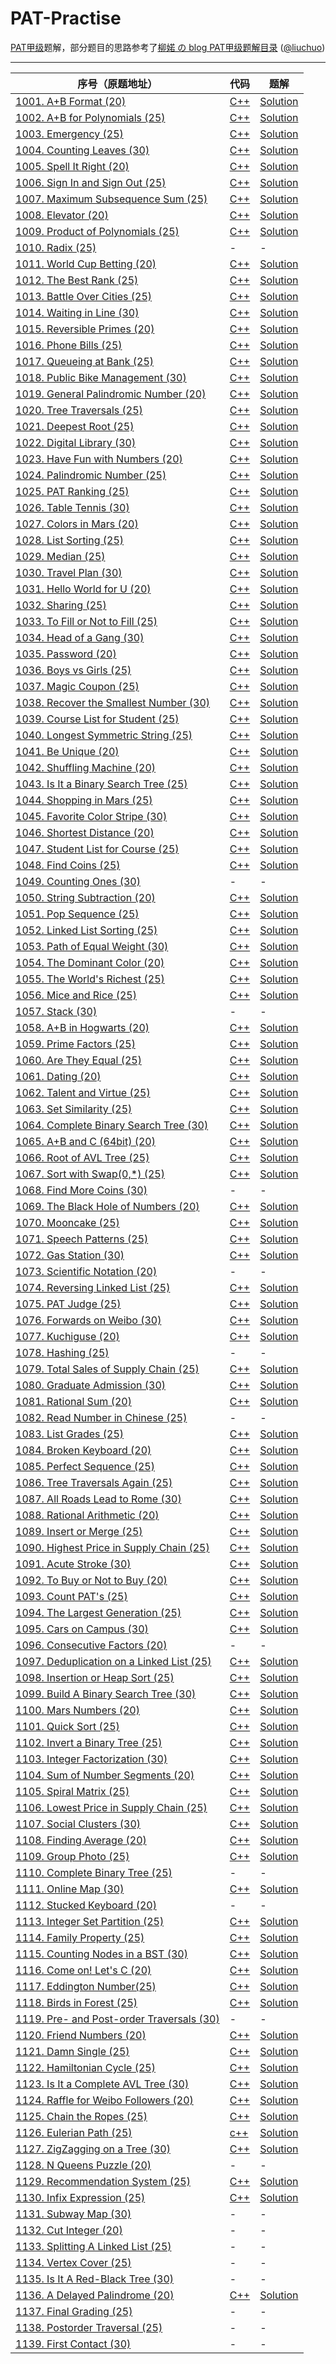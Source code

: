 ﻿# PAT-Practise 



[PAT甲级](https://www.patest.cn/contests/pat-a-practise)题解，部分题目的思路参考了[柳婼 の blog PAT甲级题解目录](https://www.liuchuo.net/pat%e7%94%b2%e7%ba%a7%e9%a2%98%e8%a7%a3%e7%9b%ae%e5%bd%95) ([@liuchuo](https://github.com/liuchuo))

---

| 序号（原题地址）  | 代码  |题解   |
|---|---|---|
|[1001. A+B Format (20)](https://www.patest.cn/contests/pat-a-practise/1001)|[C++](https://github.com/jerrykcode/PAT-Practise/blob/master/PAT%20Advanced%20Level%20Practise/1001.%20A+B%20Format%20(20)/1001.%20A+B%20Format%20(20).cpp)|[Solution](https://github.com/jerrykcode/PAT-Practise/blob/master/PAT%20Advanced%20Level%20Practise/1001.%20A+B%20Format%20(20)/Solution.md)|
|[1002. A+B for Polynomials (25)](https://www.patest.cn/contests/pat-a-practise/1002)|[C++](https://github.com/jerrykcode/PAT-Practise/blob/master/PAT%20Advanced%20Level%20Practise/1002.%20A+B%20for%20Polynomials%20(25)/1002.%20A+B%20for%20Polynomials%20(25).cpp)|[Solution](https://github.com/jerrykcode/PAT-Practise/blob/master/PAT%20Advanced%20Level%20Practise/1002.%20A+B%20for%20Polynomials%20(25)/Solution.md)|
|[1003. Emergency (25)](https://www.patest.cn/contests/pat-a-practise/1003)|[C++](https://github.com/jerrykcode/PAT-Practise/blob/master/PAT%20Advanced%20Level%20Practise/1003.%20Emergency%20(25)/1003.%20Emergency%20(25).cpp)|[Solution](https://github.com/jerrykcode/PAT-Practise/blob/master/PAT%20Advanced%20Level%20Practise/1003.%20Emergency%20(25)/Solution.md)|
|[1004. Counting Leaves (30)](https://www.patest.cn/contests/pat-a-practise/1004)|[C++](https://github.com/jerrykcode/PAT-Practise/blob/master/PAT%20Advanced%20Level%20Practise/1004.%20Counting%20Leaves%20(30)/1004.%20Counting%20Leaves%20(30).cpp)|[Solution](https://github.com/jerrykcode/PAT-Practise/blob/master/PAT%20Advanced%20Level%20Practise/1004.%20Counting%20Leaves%20(30)/Solution.md)|
|[1005. Spell It Right (20)](https://www.patest.cn/contests/pat-a-practise/1005)|[C++](https://github.com/jerrykcode/PAT-Practise/blob/master/PAT%20Advanced%20Level%20Practise/1005.%20Spell%20It%20Right%20(20)/1005.%20Spell%20It%20Right%20(20).cpp)|[Solution](https://github.com/jerrykcode/PAT-Practise/blob/master/PAT%20Advanced%20Level%20Practise/1005.%20Spell%20It%20Right%20(20)/Solution.md)|
|[1006. Sign In and Sign Out (25)](https://www.patest.cn/contests/pat-a-practise/1006)|[C++](https://github.com/jerrykcode/PAT-Practise/blob/master/PAT%20Advanced%20Level%20Practise/1006.%20Sign%20In%20and%20Sign%20Out%20(25)/1006.%20Sign%20In%20and%20Sign%20Out%20(25).cpp)|[Solution](https://github.com/jerrykcode/PAT-Practise/blob/master/PAT%20Advanced%20Level%20Practise/1006.%20Sign%20In%20and%20Sign%20Out%20(25)/Solution.md)|
|[1007. Maximum Subsequence Sum (25)](https://www.patest.cn/contests/pat-a-practise/1007)|[C++](https://github.com/jerrykcode/PAT-Practise/blob/master/PAT%20Advanced%20Level%20Practise/1007.%20Maximum%20Subsequence%20Sum%20(25)/1007.%20Maximum%20Subsequence%20Sum%20(25).cpp)|[Solution](https://github.com/jerrykcode/PAT-Practise/blob/master/PAT%20Advanced%20Level%20Practise/1007.%20Maximum%20Subsequence%20Sum%20(25)/Solution.md)|
|[1008. Elevator (20)](https://www.patest.cn/contests/pat-a-practise/1008)|[C++](https://github.com/jerrykcode/PAT-Practise/blob/master/PAT%20Advanced%20Level%20Practise/1008.%20Elevator%20(20)/1008.%20Elevator%20(20).cpp)|[Solution](https://github.com/jerrykcode/PAT-Practise/blob/master/PAT%20Advanced%20Level%20Practise/1008.%20Elevator%20(20)/Solution.md)|
|[1009. Product of Polynomials (25)](https://www.patest.cn/contests/pat-a-practise/1009)|[C++](https://github.com/jerrykcode/PAT-Practise/blob/master/PAT%20Advanced%20Level%20Practise/1009.%20Product%20of%20Polynomials%20(25)/1009.%20Product%20of%20Polynomials%20(25).cpp)|[Solution](https://github.com/jerrykcode/PAT-Practise/blob/master/PAT%20Advanced%20Level%20Practise/1009.%20Product%20of%20Polynomials%20(25)/Solution.md)|
|[1010. Radix (25)](https://www.patest.cn/contests/pat-a-practise/1010)|-|-|
|[1011. World Cup Betting (20)](https://www.patest.cn/contests/pat-a-practise/1011)|[C++](https://github.com/jerrykcode/PAT-Practise/blob/master/PAT%20Advanced%20Level%20Practise/1011.%20World%20Cup%20Betting%20(20)/1011.%20World%20Cup%20Betting%20(20).cpp)|[Solution](https://github.com/jerrykcode/PAT-Practise/blob/master/PAT%20Advanced%20Level%20Practise/1011.%20World%20Cup%20Betting%20(20)/Solution.md)|
|[1012. The Best Rank (25)](https://www.patest.cn/contests/pat-a-practise/1012)|[C++](https://github.com/jerrykcode/PAT-Practise/blob/master/PAT%20Advanced%20Level%20Practise/1012.%20The%20Best%20Rank%20(25)/1012.%20The%20Best%20Rank%20(25).cpp)|[Solution](https://github.com/jerrykcode/PAT-Practise/blob/master/PAT%20Advanced%20Level%20Practise/1012.%20The%20Best%20Rank%20(25)/Solution.md)|
|[1013. Battle Over Cities (25)](https://www.patest.cn/contests/pat-a-practise/1013)|[C++](https://github.com/jerrykcode/PAT-Practise/blob/master/PAT%20Advanced%20Level%20Practise/1013.%20Battle%20Over%20Cities%20(25)/1013.%20Battle%20Over%20Cities%20(25).cpp)|[Solution](https://github.com/jerrykcode/PAT-Practise/blob/master/PAT%20Advanced%20Level%20Practise/1013.%20Battle%20Over%20Cities%20(25)/Solution.md)|
|[1014. Waiting in Line (30)](https://www.patest.cn/contests/pat-a-practise/1014)|[C++](https://github.com/jerrykcode/PAT-Practise/blob/master/PAT%20Advanced%20Level%20Practise/1014.%20Waiting%20in%20Line%20(30)/1014.%20Waiting%20in%20Line%20(30).cpp)|[Solution](https://github.com/jerrykcode/PAT-Practise/blob/master/PAT%20Advanced%20Level%20Practise/1014.%20Waiting%20in%20Line%20(30)/Solution.md)|
|[1015. Reversible Primes (20)](https://www.patest.cn/contests/pat-a-practise/1015)|[C++](https://github.com/jerrykcode/PAT-Practise/blob/master/PAT%20Advanced%20Level%20Practise/1015.%20Reversible%20Primes%20(20)/1015.%20Reversible%20Primes%20(20).cpp)|[Solution](https://github.com/jerrykcode/PAT-Practise/blob/master/PAT%20Advanced%20Level%20Practise/1015.%20Reversible%20Primes%20(20)/Solution.md)|
|[1016. Phone Bills (25)](https://www.patest.cn/contests/pat-a-practise/1016)|[C++](https://github.com/jerrykcode/PAT-Practise/blob/master/PAT%20Advanced%20Level%20Practise/1016.%20Phone%20Bills%20(25)/1016.%20Phone%20Bills%20(25).cpp)|[Solution](https://github.com/jerrykcode/PAT-Practise/blob/master/PAT%20Advanced%20Level%20Practise/1016.%20Phone%20Bills%20(25)/Solution.md)|
|[1017. Queueing at Bank (25)](https://www.patest.cn/contests/pat-a-practise/1017)|[C++](https://github.com/jerrykcode/PAT-Practise/blob/master/PAT%20Advanced%20Level%20Practise/1017.%20Queueing%20at%20Bank%20(25)/1017.%20Queueing%20at%20Bank%20(25).cpp)|[Solution](https://github.com/jerrykcode/PAT-Practise/blob/master/PAT%20Advanced%20Level%20Practise/1017.%20Queueing%20at%20Bank%20(25)/Solution.md)|
|[1018. Public Bike Management (30)](https://www.patest.cn/contests/pat-a-practise/1018)|[C++](https://github.com/jerrykcode/PAT-Practise/blob/master/PAT%20Advanced%20Level%20Practise/1018.%20Public%20Bike%20Management%20(30)/1018.%20Public%20Bike%20Management%20(30).cpp)|[Solution](https://github.com/jerrykcode/PAT-Practise/blob/master/PAT%20Advanced%20Level%20Practise/1018.%20Public%20Bike%20Management%20(30)/Solution.md)|
|[1019. General Palindromic Number (20)](https://www.patest.cn/contests/pat-a-practise/1019)|[C++](https://github.com/jerrykcode/PAT-Practise/blob/master/PAT%20Advanced%20Level%20Practise/1019.%20General%20Palindromic%20Number%20(20)/1019.%20General%20Palindromic%20Number%20(20).cpp)|[Solution](https://github.com/jerrykcode/PAT-Practise/blob/master/PAT%20Advanced%20Level%20Practise/1019.%20General%20Palindromic%20Number%20(20)/Solution.md)|
|[1020. Tree Traversals (25)](https://www.patest.cn/contests/pat-a-practise/1020)|[C++](https://github.com/jerrykcode/PAT-Practise/blob/master/PAT%20Advanced%20Level%20Practise/1020.%20Tree%20Traversals%20(25)/1020.%20Tree%20Traversals%20(25).cpp)|[Solution](https://github.com/jerrykcode/PAT-Practise/blob/master/PAT%20Advanced%20Level%20Practise/1020.%20Tree%20Traversals%20(25)/Solution.md)|
|[1021. Deepest Root (25)](https://www.patest.cn/contests/pat-a-practise/1021)|[C++](https://github.com/jerrykcode/PAT-Practise/blob/master/PAT%20Advanced%20Level%20Practise/1021.%20Deepest%20Root%20(25)/1021.%20Deepest%20Root%20(25).cpp)|[Solution](https://github.com/jerrykcode/PAT-Practise/blob/master/PAT%20Advanced%20Level%20Practise/1021.%20Deepest%20Root%20(25)/Solution.md)|
|[1022. Digital Library (30)](https://www.patest.cn/contests/pat-a-practise/1022)|[C++](https://github.com/jerrykcode/PAT-Practise/blob/master/PAT%20Advanced%20Level%20Practise/1022.%20Digital%20Library%20(30)/1022.%20Digital%20Library%20(30).cpp)|[Solution](https://github.com/jerrykcode/PAT-Practise/blob/master/PAT%20Advanced%20Level%20Practise/1022.%20Digital%20Library%20(30)/Solution.md)|
|[1023. Have Fun with Numbers (20)](https://www.patest.cn/contests/pat-a-practise/1023)|[C++](https://github.com/jerrykcode/PAT-Practise/blob/master/PAT%20Advanced%20Level%20Practise/1023.%20Have%20Fun%20with%20Numbers%20(20)/1023.%20Have%20Fun%20with%20Numbers%20(20).cpp)|[Solution](https://github.com/jerrykcode/PAT-Practise/blob/master/PAT%20Advanced%20Level%20Practise/1023.%20Have%20Fun%20with%20Numbers%20(20)/Solution.md)|
|[1024. Palindromic Number (25)](https://www.patest.cn/contests/pat-a-practise/1024)|[C++](https://github.com/jerrykcode/PAT-Practise/blob/master/PAT%20Advanced%20Level%20Practise/1024.%20Palindromic%20Number%20(25)/1024.%20Palindromic%20Number%20(25).cpp)|[Solution](https://github.com/jerrykcode/PAT-Practise/blob/master/PAT%20Advanced%20Level%20Practise/1024.%20Palindromic%20Number%20(25)/Solution.md)|
|[1025. PAT Ranking (25)](https://www.patest.cn/contests/pat-a-practise/1025)|[C++](https://github.com/jerrykcode/PAT-Practise/blob/master/PAT%20Advanced%20Level%20Practise/1025.%20PAT%20Ranking%20(25)/1025.%20PAT%20Ranking%20(25).cpp)|[Solution](https://github.com/jerrykcode/PAT-Practise/blob/master/PAT%20Advanced%20Level%20Practise/1025.%20PAT%20Ranking%20(25)/Solution.md)|
|[1026. Table Tennis (30)](https://www.patest.cn/contests/pat-a-practise/1026)|[C++](https://github.com/jerrykcode/PAT-Practise/blob/master/PAT%20Advanced%20Level%20Practise/1026.%20Table%20Tennis%20(30)/1026.%20Table%20Tennis%20(30).cpp)|[Solution](https://github.com/jerrykcode/PAT-Practise/blob/master/PAT%20Advanced%20Level%20Practise/1026.%20Table%20Tennis%20(30)/Solution.md)|
|[1027. Colors in Mars (20)](https://www.patest.cn/contests/pat-a-practise/1027)|[C++](https://github.com/jerrykcode/PAT-Practise/blob/master/PAT%20Advanced%20Level%20Practise/1027.%20Colors%20in%20Mars%20(20)/1027.%20Colors%20in%20Mars%20(20).cpp)|[Solution](https://github.com/jerrykcode/PAT-Practise/blob/master/PAT%20Advanced%20Level%20Practise/1027.%20Colors%20in%20Mars%20(20)/Solution.md)|
|[1028. List Sorting (25)](https://www.patest.cn/contests/pat-a-practise/1028)|[C++](https://github.com/jerrykcode/PAT-Practise/blob/master/PAT%20Advanced%20Level%20Practise/1028.%20List%20Sorting%20(25)/1028.%20List%20Sorting%20(25).cpp)|[Solution](https://github.com/jerrykcode/PAT-Practise/blob/master/PAT%20Advanced%20Level%20Practise/1028.%20List%20Sorting%20(25)/Solution.md)|
|[1029. Median (25)](https://www.patest.cn/contests/pat-a-practise/1029)|[C++](https://github.com/jerrykcode/PAT-Practise/blob/master/PAT%20Advanced%20Level%20Practise/1029.%20Median%20(25)/1029.%20Median%20(25).cpp)|[Solution](https://github.com/jerrykcode/PAT-Practise/blob/master/PAT%20Advanced%20Level%20Practise/1029.%20Median%20(25)/Solution.md)|
|[1030. Travel Plan (30)](https://www.patest.cn/contests/pat-a-practise/1030)|[C++](https://github.com/jerrykcode/PAT-Practise/blob/master/PAT%20Advanced%20Level%20Practise/1030.%20Travel%20Plan%20(30)/1030.%20Travel%20Plan%20(30).cpp)|[Solution](https://github.com/jerrykcode/PAT-Practise/blob/master/PAT%20Advanced%20Level%20Practise/1030.%20Travel%20Plan%20(30)/Solution.md)|
|[1031. Hello World for U (20)](https://www.patest.cn/contests/pat-a-practise/1031)|[C++](https://github.com/jerrykcode/PAT-Practise/blob/master/PAT%20Advanced%20Level%20Practise/1031.%20Hello%20World%20for%20U%20(20)/1031.%20Hello%20World%20for%20U%20(20).cpp)|[Solution](https://github.com/jerrykcode/PAT-Practise/blob/master/PAT%20Advanced%20Level%20Practise/1031.%20Hello%20World%20for%20U%20(20)/Solution.md)|
|[1032. Sharing (25)](https://www.patest.cn/contests/pat-a-practise/1032)|[C++](https://github.com/jerrykcode/PAT-Practise/blob/master/PAT%20Advanced%20Level%20Practise/1032.%20Sharing%20(25)/1032.%20Sharing%20(25).cpp)|[Solution](https://github.com/jerrykcode/PAT-Practise/blob/master/PAT%20Advanced%20Level%20Practise/1032.%20Sharing%20(25)/Solution.md)|
|[1033. To Fill or Not to Fill (25)](https://www.patest.cn/contests/pat-a-practise/1033)|[C++](https://github.com/jerrykcode/PAT-Practise/blob/master/PAT%20Advanced%20Level%20Practise/1033.%20To%20Fill%20or%20Not%20to%20Fill%20(25)/1033.%20To%20Fill%20or%20Not%20to%20Fill%20(25).cpp)|[Solution](https://github.com/jerrykcode/PAT-Practise/blob/master/PAT%20Advanced%20Level%20Practise/1033.%20To%20Fill%20or%20Not%20to%20Fill%20(25)/Solution.md)|
|[1034. Head of a Gang (30)](https://www.patest.cn/contests/pat-a-practise/1034)|[C++](https://github.com/jerrykcode/PAT-Practise/blob/master/PAT%20Advanced%20Level%20Practise/1034.%20Head%20of%20a%20Gang%20(30)/1034.%20Head%20of%20a%20Gang%20(30).cpp)|[Solution](https://github.com/jerrykcode/PAT-Practise/blob/master/PAT%20Advanced%20Level%20Practise/1034.%20Head%20of%20a%20Gang%20(30)/Solution.md)|
|[1035. Password (20)](https://www.patest.cn/contests/pat-a-practise/1035)|[C++](https://github.com/jerrykcode/PAT-Practise/blob/master/PAT%20Advanced%20Level%20Practise/1035.%20Password%20(20)/1035.%20Password%20(20).cpp)|[Solution](https://github.com/jerrykcode/PAT-Practise/blob/master/PAT%20Advanced%20Level%20Practise/1035.%20Password%20(20)/Solution.md)|
|[1036. Boys vs Girls (25)](https://www.patest.cn/contests/pat-a-practise/1036)|[C++](https://github.com/jerrykcode/PAT-Practise/blob/master/PAT%20Advanced%20Level%20Practise/1036.%20Boys%20vs%20Girls%20(25)/1036.%20Boys%20vs%20Girls%20(25).cpp)|[Solution](https://github.com/jerrykcode/PAT-Practise/blob/master/PAT%20Advanced%20Level%20Practise/1036.%20Boys%20vs%20Girls%20(25)/Solution.md)|
|[1037. Magic Coupon (25)](https://www.patest.cn/contests/pat-a-practise/1037)|[C++](https://github.com/jerrykcode/PAT-Practise/blob/master/PAT%20Advanced%20Level%20Practise/1037.%20Magic%20Coupon%20(25)/1037.%20Magic%20Coupon%20(25).cpp)|[Solution](https://github.com/jerrykcode/PAT-Practise/blob/master/PAT%20Advanced%20Level%20Practise/1037.%20Magic%20Coupon%20(25)/Solution.md)|
|[1038. Recover the Smallest Number (30)](https://www.patest.cn/contests/pat-a-practise/1038)|[C++](https://github.com/jerrykcode/PAT-Practise/blob/master/PAT%20Advanced%20Level%20Practise/1038.%20Recover%20the%20Smallest%20Number%20(30)/1038.%20Recover%20the%20Smallest%20Number%20(30).cpp)|[Solution](https://github.com/jerrykcode/PAT-Practise/blob/master/PAT%20Advanced%20Level%20Practise/1038.%20Recover%20the%20Smallest%20Number%20(30)/Solution.md)|
|[1039. Course List for Student (25)](https://www.patest.cn/contests/pat-a-practise/1039)|[C++](https://github.com/jerrykcode/PAT-Practise/blob/master/PAT%20Advanced%20Level%20Practise/1039.%20Course%20List%20for%20Student%20(25)/1039.%20Course%20List%20for%20Student%20(25).cpp)|[Solution](https://github.com/jerrykcode/PAT-Practise/blob/master/PAT%20Advanced%20Level%20Practise/1039.%20Course%20List%20for%20Student%20(25)/Solution.md)|
|[1040. Longest Symmetric String (25)](https://www.patest.cn/contests/pat-a-practise/1040)|[C++](https://github.com/jerrykcode/PAT-Practise/blob/master/PAT%20Advanced%20Level%20Practise/1040.%20Longest%20Symmetric%20String%20(25)/1040.%20Longest%20Symmetric%20String%20(25).cpp)|[Solution](https://github.com/jerrykcode/PAT-Practise/blob/master/PAT%20Advanced%20Level%20Practise/1040.%20Longest%20Symmetric%20String%20(25)/Solution.md)|
|[1041. Be Unique (20)](https://www.patest.cn/contests/pat-a-practise/1041)|[C++](https://github.com/jerrykcode/PAT-Practise/blob/master/PAT%20Advanced%20Level%20Practise/1041.%20Be%20Unique%20(20)/1041.%20Be%20Unique%20(20).cpp)|[Solution](https://github.com/jerrykcode/PAT-Practise/blob/master/PAT%20Advanced%20Level%20Practise/1041.%20Be%20Unique%20(20)/Solution.md)|
|[1042. Shuffling Machine (20)](https://www.patest.cn/contests/pat-a-practise/1042)|[C++](https://github.com/jerrykcode/PAT-Practise/blob/master/PAT%20Advanced%20Level%20Practise/1042.%20Shuffling%20Machine%20(20)/1042.%20Shuffling%20Machine%20(20).cpp)|[Solution](https://github.com/jerrykcode/PAT-Practise/blob/master/PAT%20Advanced%20Level%20Practise/1042.%20Shuffling%20Machine%20(20)/Solution.md)|
|[1043. Is It a Binary Search Tree (25)](https://www.patest.cn/contests/pat-a-practise/1043)|[C++](https://github.com/jerrykcode/PAT-Practise/blob/master/PAT%20Advanced%20Level%20Practise/1043.%20Is%20It%20a%20Binary%20Search%20Tree%20(25)/1043.%20Is%20It%20a%20Binary%20Search%20Tree%20(25).cpp)|[Solution](https://github.com/jerrykcode/PAT-Practise/blob/master/PAT%20Advanced%20Level%20Practise/1043.%20Is%20It%20a%20Binary%20Search%20Tree%20(25)/Solution.md)|
|[1044. Shopping in Mars (25)](https://www.patest.cn/contests/pat-a-practise/1044)|[C++](https://github.com/jerrykcode/PAT-Practise/blob/master/PAT%20Advanced%20Level%20Practise/1044.%20Shopping%20in%20Mars%20(25)/1044.%20Shopping%20in%20Mars%20(25).cpp)|[Solution](https://github.com/jerrykcode/PAT-Practise/blob/master/PAT%20Advanced%20Level%20Practise/1044.%20Shopping%20in%20Mars%20(25)/Solution.md)|
|[1045. Favorite Color Stripe (30)](https://www.patest.cn/contests/pat-a-practise/1045)|[C++](https://github.com/jerrykcode/PAT-Practise/blob/master/PAT%20Advanced%20Level%20Practise/1045.%20Favorite%20Color%20Stripe%20(30)/1045.%20Favorite%20Color%20Stripe%20(30).cpp)|[Solution](https://github.com/jerrykcode/PAT-Practise/blob/master/PAT%20Advanced%20Level%20Practise/1045.%20Favorite%20Color%20Stripe%20(30)/Solution.md)|
|[1046. Shortest Distance (20)](https://www.patest.cn/contests/pat-a-practise/1046)|[C++](https://github.com/jerrykcode/PAT-Practise/blob/master/PAT%20Advanced%20Level%20Practise/1046.%20Shortest%20Distance%20(20)/1046.%20Shortest%20Distance%20(20).cpp)|[Solution](https://github.com/jerrykcode/PAT-Practise/blob/master/PAT%20Advanced%20Level%20Practise/1046.%20Shortest%20Distance%20(20)/Solution.md)|
|[1047. Student List for Course (25)](https://www.patest.cn/contests/pat-a-practise/1047)|[C++](https://github.com/jerrykcode/PAT-Practise/blob/master/PAT%20Advanced%20Level%20Practise/1047.%20Student%20List%20for%20Course%20(25)/1047.%20Student%20List%20for%20Course%20(25).cpp)|[Solution](https://github.com/jerrykcode/PAT-Practise/blob/master/PAT%20Advanced%20Level%20Practise/1047.%20Student%20List%20for%20Course%20(25)/Solution.md)|
|[1048. Find Coins (25)](https://www.patest.cn/contests/pat-a-practise/1048)|[C++](https://github.com/jerrykcode/PAT-Practise/blob/master/PAT%20Advanced%20Level%20Practise/1048.%20Find%20Coins%20(25)/1048.%20Find%20Coins%20(25).cpp)|[Solution](https://github.com/jerrykcode/PAT-Practise/blob/master/PAT%20Advanced%20Level%20Practise/1048.%20Find%20Coins%20(25)/Solution.md)|
|[1049. Counting Ones (30)](https://www.patest.cn/contests/pat-a-practise/1049)|-|-|
|[1050. String Subtraction (20)](https://www.patest.cn/contests/pat-a-practise/1050)|[C++](https://github.com/jerrykcode/PAT-Practise/blob/master/PAT%20Advanced%20Level%20Practise/1050.%20String%20Subtraction%20(20)/1050.%20String%20Subtraction%20(20).cpp)|[Solution](https://github.com/jerrykcode/PAT-Practise/blob/master/PAT%20Advanced%20Level%20Practise/1050.%20String%20Subtraction%20(20)/Solution.md)|
|[1051. Pop Sequence (25)](https://www.patest.cn/contests/pat-a-practise/1051)|[C++](https://github.com/jerrykcode/PAT-Practise/blob/master/PAT%20Advanced%20Level%20Practise/1051.%20Pop%20Sequence%20(25)/1051.%20Pop%20Sequence%20(25).cpp)|[Solution](https://github.com/jerrykcode/PAT-Practise/blob/master/PAT%20Advanced%20Level%20Practise/1051.%20Pop%20Sequence%20(25)/Solution.md)|
|[1052. Linked List Sorting (25)](https://www.patest.cn/contests/pat-a-practise/1052)|[C++](https://github.com/jerrykcode/PAT-Practise/blob/master/PAT%20Advanced%20Level%20Practise/1052.%20Linked%20List%20Sorting%20(25)/1052.%20Linked%20List%20Sorting%20(25).cpp)|[Solution](https://github.com/jerrykcode/PAT-Practise/blob/master/PAT%20Advanced%20Level%20Practise/1052.%20Linked%20List%20Sorting%20(25)/Solution.md)|
|[1053. Path of Equal Weight (30)](https://www.patest.cn/contests/pat-a-practise/1053)|[C++](https://github.com/jerrykcode/PAT-Practise/blob/master/PAT%20Advanced%20Level%20Practise/1053.%20Path%20of%20Equal%20Weight%20(30)/1053.%20Path%20of%20Equal%20Weight%20(30).cpp)|[Solution](https://github.com/jerrykcode/PAT-Practise/blob/master/PAT%20Advanced%20Level%20Practise/1053.%20Path%20of%20Equal%20Weight%20(30)/Solution.md)|
|[1054. The Dominant Color (20)](https://www.patest.cn/contests/pat-a-practise/1054)|[C++](https://github.com/jerrykcode/PAT-Practise/blob/master/PAT%20Advanced%20Level%20Practise/1054.%20The%20Dominant%20Color%20(20)/1054.%20The%20Dominant%20Color%20(20).cpp)|[Solution](https://github.com/jerrykcode/PAT-Practise/blob/master/PAT%20Advanced%20Level%20Practise/1054.%20The%20Dominant%20Color%20(20)/Solution.md)|
|[1055. The World's Richest (25)](https://www.patest.cn/contests/pat-a-practise/1055)|[C++](https://github.com/jerrykcode/PAT-Practise/blob/master/PAT%20Advanced%20Level%20Practise/1055.%20The%20World's%20Richest%20(25)/1055.%20The%20World's%20Richest%20(25).cpp)|[Solution](https://github.com/jerrykcode/PAT-Practise/blob/master/PAT%20Advanced%20Level%20Practise/1055.%20The%20World's%20Richest%20(25)/Solution.md)|
|[1056. Mice and Rice (25)](https://www.patest.cn/contests/pat-a-practise/1056)|[C++](https://github.com/jerrykcode/PAT-Practise/blob/master/PAT%20Advanced%20Level%20Practise/1056.%20Mice%20and%20Rice%20(25)/1056.%20Mice%20and%20Rice%20(25).cpp)|[Solution](https://github.com/jerrykcode/PAT-Practise/blob/master/PAT%20Advanced%20Level%20Practise/1056.%20Mice%20and%20Rice%20(25)/Solution.md)|
|[1057. Stack (30)](https://www.patest.cn/contests/pat-a-practise/1057)|-|-|
|[1058. A+B in Hogwarts (20)](https://www.patest.cn/contests/pat-a-practise/1058)|[C++](https://github.com/jerrykcode/PAT-Practise/blob/master/PAT%20Advanced%20Level%20Practise/1058.%20A+B%20in%20Hogwarts%20(20)/1058.%20A+B%20in%20Hogwarts%20(20).cpp)|[Solution](https://github.com/jerrykcode/PAT-Practise/blob/master/PAT%20Advanced%20Level%20Practise/1058.%20A+B%20in%20Hogwarts%20(20)/Solution.md)|
|[1059. Prime Factors (25)](https://www.patest.cn/contests/pat-a-practise/1059)|[C++](https://github.com/jerrykcode/PAT-Practise/blob/master/PAT%20Advanced%20Level%20Practise/1059.%20Prime%20Factors%20(25)/1059.%20Prime%20Factors%20(25).cpp)|[Solution](https://github.com/jerrykcode/PAT-Practise/blob/master/PAT%20Advanced%20Level%20Practise/1059.%20Prime%20Factors%20(25)/Solution.md)|
|[1060. Are They Equal (25)](https://www.patest.cn/contests/pat-a-practise/1060)|[C++](https://github.com/jerrykcode/PAT-Practise/blob/master/PAT%20Advanced%20Level%20Practise/1060.%20Are%20They%20Equal%20(25)/1060.%20Are%20They%20Equal%20(25).cpp)|[Solution](https://github.com/jerrykcode/PAT-Practise/blob/master/PAT%20Advanced%20Level%20Practise/1060.%20Are%20They%20Equal%20(25)/Solution.md)|
|[1061. Dating (20)](https://www.patest.cn/contests/pat-a-practise/1061)|[C++](https://github.com/jerrykcode/PAT-Practise/blob/master/PAT%20Advanced%20Level%20Practise/1061.%20Dating%20(20)/1061.%20Dating%20(20).cpp)|[Solution](https://github.com/jerrykcode/PAT-Practise/blob/master/PAT%20Advanced%20Level%20Practise/1061.%20Dating%20(20)/Solution.md)|
|[1062. Talent and Virtue (25)](https://www.patest.cn/contests/pat-a-practise/1062)|[C++](https://github.com/jerrykcode/PAT-Practise/blob/master/PAT%20Advanced%20Level%20Practise/1062.%20Talent%20and%20Virtue%20(25)/1062.%20Talent%20and%20Virtue%20(25).cpp)|[Solution](https://github.com/jerrykcode/PAT-Practise/blob/master/PAT%20Advanced%20Level%20Practise/1062.%20Talent%20and%20Virtue%20(25)/Solution.md)|
|[1063. Set Similarity (25)](https://www.patest.cn/contests/pat-a-practise/1063)|[C++](https://github.com/jerrykcode/PAT-Practise/blob/master/PAT%20Advanced%20Level%20Practise/1063.%20Set%20Similarity%20(25)/1063.%20Set%20Similarity%20(25).cpp)|[Solution](https://github.com/jerrykcode/PAT-Practise/blob/master/PAT%20Advanced%20Level%20Practise/1063.%20Set%20Similarity%20(25)/Solution.md)|
|[1064. Complete Binary Search Tree (30)](https://www.patest.cn/contests/pat-a-practise/1064)|[C++](https://github.com/jerrykcode/PAT-Practise/blob/master/PAT%20Advanced%20Level%20Practise/1064.%20Complete%20Binary%20Search%20Tree%20(30)/1064.%20Complete%20Binary%20Search%20Tree%20(30).cpp)|[Solution](https://github.com/jerrykcode/PAT-Practise/blob/master/PAT%20Advanced%20Level%20Practise/1064.%20Complete%20Binary%20Search%20Tree%20(30)/Solution.md)|
|[1065. A+B and C (64bit) (20)](https://www.patest.cn/contests/pat-a-practise/1065)|[C++](https://github.com/jerrykcode/PAT-Practise/blob/master/PAT%20Advanced%20Level%20Practise/1065.%20A+B%20and%20C%20(64bit)%20(20)/1065.%20A+B%20and%20C%20(64bit)%20(20).cpp)|[Solution](https://github.com/jerrykcode/PAT-Practise/blob/master/PAT%20Advanced%20Level%20Practise/1065.%20A+B%20and%20C%20(64bit)%20(20)/Solution.md)|
|[1066. Root of AVL Tree (25)](https://www.patest.cn/contests/pat-a-practise/1066)|[C++](https://github.com/jerrykcode/PAT-Practise/blob/master/PAT%20Advanced%20Level%20Practise/1066.%20Root%20of%20AVL%20Tree%20(25)/1066.%20Root%20of%20AVL%20Tree%20(25).cpp)|[Solution](https://github.com/jerrykcode/PAT-Practise/blob/master/PAT%20Advanced%20Level%20Practise/1066.%20Root%20of%20AVL%20Tree%20(25)/Solution.md)|
|[1067. Sort with Swap(0,*) (25)](https://www.patest.cn/contests/pat-a-practise/1067)|[C++](https://github.com/jerrykcode/PAT-Practise/blob/master/PAT%20Advanced%20Level%20Practise/1067.%20Sort%20with%20Swap(0,*)%20(25)/1067.%20Sort%20with%20Swap(0,*)%20(25).cpp)|[Solution](https://github.com/jerrykcode/PAT-Practise/blob/master/PAT%20Advanced%20Level%20Practise/1067.%20Sort%20with%20Swap(0,*)%20(25)/Solution.md)|
|[1068. Find More Coins (30)](https://www.patest.cn/contests/pat-a-practise/1068)|-|-|
|[1069. The Black Hole of Numbers (20)](https://www.patest.cn/contests/pat-a-practise/1069)|[C++](https://github.com/jerrykcode/PAT-Practise/blob/master/PAT%20Advanced%20Level%20Practise/1069.%20The%20Black%20Hole%20of%20Numbers%20(20)/1069.%20The%20Black%20Hole%20of%20Numbers%20(20).cpp)|[Solution](https://github.com/jerrykcode/PAT-Practise/blob/master/PAT%20Advanced%20Level%20Practise/1069.%20The%20Black%20Hole%20of%20Numbers%20(20)/Solution.md)|
|[1070. Mooncake (25)](https://www.patest.cn/contests/pat-a-practise/1070)|[C++](https://github.com/jerrykcode/PAT-Practise/blob/master/PAT%20Advanced%20Level%20Practise/1070.%20Mooncake%20(25)/1070.%20Mooncake%20(25).cpp)|[Solution](https://github.com/jerrykcode/PAT-Practise/blob/master/PAT%20Advanced%20Level%20Practise/1070.%20Mooncake%20(25)/Solution.md)|
|[1071. Speech Patterns (25)](https://www.patest.cn/contests/pat-a-practise/1071)|[C++](https://github.com/jerrykcode/PAT-Practise/blob/master/PAT%20Advanced%20Level%20Practise/1071.%20Speech%20Patterns%20(25)/1071.%20Speech%20Patterns%20(25).cpp)|[Solution](https://github.com/jerrykcode/PAT-Practise/blob/master/PAT%20Advanced%20Level%20Practise/1071.%20Speech%20Patterns%20(25)/Solution.md)|
|[1072. Gas Station (30)](https://www.patest.cn/contests/pat-a-practise/1072)|[C++](https://github.com/jerrykcode/PAT-Practise/blob/master/PAT%20Advanced%20Level%20Practise/1072.%20Gas%20Station%20(30)/1072.%20Gas%20Station%20(30).cpp)|[Solution](https://github.com/jerrykcode/PAT-Practise/blob/master/PAT%20Advanced%20Level%20Practise/1072.%20Gas%20Station%20(30)/Solution.md)|
|[1073. Scientific Notation (20)](https://www.patest.cn/contests/pat-a-practise/1073)|-|-|
|[1074. Reversing Linked List (25)](https://www.patest.cn/contests/pat-a-practise/1074)|[C++](https://github.com/jerrykcode/PAT-Practise/blob/master/PAT%20Advanced%20Level%20Practise/1074.%20Reversing%20Linked%20List%20(25)/1074.%20Reversing%20Linked%20List%20(25).cpp)|[Solution](https://github.com/jerrykcode/PAT-Practise/blob/master/PAT%20Advanced%20Level%20Practise/1074.%20Reversing%20Linked%20List%20(25)/Solution.md)|
|[1075. PAT Judge (25)](https://www.patest.cn/contests/pat-a-practise/1075)|[C++](https://github.com/jerrykcode/PAT-Practise/blob/master/PAT%20Advanced%20Level%20Practise/1075.%20PAT%20Judge%20(25)/1075.%20PAT%20Judge%20(25).cpp)|[Solution](https://github.com/jerrykcode/PAT-Practise/blob/master/PAT%20Advanced%20Level%20Practise/1075.%20PAT%20Judge%20(25)/Solution.md)|
|[1076. Forwards on Weibo (30)](https://www.patest.cn/contests/pat-a-practise/1076)|[C++](https://github.com/jerrykcode/PAT-Practise/blob/master/PAT%20Advanced%20Level%20Practise/1076.%20Forwards%20on%20Weibo%20(30)/1076.%20Forwards%20on%20Weibo%20(30).cpp)|[Solution](https://github.com/jerrykcode/PAT-Practise/blob/master/PAT%20Advanced%20Level%20Practise/1076.%20Forwards%20on%20Weibo%20(30)/Solution.md)|
|[1077. Kuchiguse (20)](https://www.patest.cn/contests/pat-a-practise/1077)|[C++](https://github.com/jerrykcode/PAT-Practise/blob/master/PAT%20Advanced%20Level%20Practise/1077.%20Kuchiguse%20(20)/1077.%20Kuchiguse%20(20).cpp)|[Solution](https://github.com/jerrykcode/PAT-Practise/blob/master/PAT%20Advanced%20Level%20Practise/1077.%20Kuchiguse%20(20)/Solution.md)|
|[1078. Hashing (25)](https://www.patest.cn/contests/pat-a-practise/1078)|-|-|
|[1079. Total Sales of Supply Chain (25)](https://www.patest.cn/contests/pat-a-practise/1079)|[C++](https://github.com/jerrykcode/PAT-Practise/blob/master/PAT%20Advanced%20Level%20Practise/1079.%20Total%20Sales%20of%20Supply%20Chain%20(25)/1079.%20Total%20Sales%20of%20Supply%20Chain%20(25).cpp)|[Solution](https://github.com/jerrykcode/PAT-Practise/blob/master/PAT%20Advanced%20Level%20Practise/1079.%20Total%20Sales%20of%20Supply%20Chain%20(25)/Solution.md)|
|[1080. Graduate Admission (30)](https://www.patest.cn/contests/pat-a-practise/1080)|[C++](https://github.com/jerrykcode/PAT-Practise/blob/master/PAT%20Advanced%20Level%20Practise/1080.%20Graduate%20Admission%20(30)/1080.%20Graduate%20Admission%20(30).cpp)|[Solution](https://github.com/jerrykcode/PAT-Practise/blob/master/PAT%20Advanced%20Level%20Practise/1080.%20Graduate%20Admission%20(30)/Solution.md)|
|[1081. Rational Sum (20)](https://www.patest.cn/contests/pat-a-practise/1081)|[C++](https://github.com/jerrykcode/PAT-Practise/blob/master/PAT%20Advanced%20Level%20Practise/1081.%20Rational%20Sum%20(20)/1081.%20Rational%20Sum%20(20).cpp)|[Solution](https://github.com/jerrykcode/PAT-Practise/blob/master/PAT%20Advanced%20Level%20Practise/1081.%20Rational%20Sum%20(20)/Solution.md)|
|[1082. Read Number in Chinese (25)](https://www.patest.cn/contests/pat-a-practise/1082)|-|-|
|[1083. List Grades (25)](https://www.patest.cn/contests/pat-a-practise/1083)|[C++](https://github.com/jerrykcode/PAT-Practise/blob/master/PAT%20Advanced%20Level%20Practise/1083.%20List%20Grades%20(25)/1083.%20List%20Grades%20(25).cpp)|[Solution](https://github.com/jerrykcode/PAT-Practise/blob/master/PAT%20Advanced%20Level%20Practise/1083.%20List%20Grades%20(25)/Solution.md)|
|[1084. Broken Keyboard (20)](https://www.patest.cn/contests/pat-a-practise/1084)|[C++](https://github.com/jerrykcode/PAT-Practise/blob/master/PAT%20Advanced%20Level%20Practise/1084.%20Broken%20Keyboard%20(20)/1084.%20Broken%20Keyboard%20(20).cpp)|[Solution](https://github.com/jerrykcode/PAT-Practise/blob/master/PAT%20Advanced%20Level%20Practise/1084.%20Broken%20Keyboard%20(20)/Solution.md)|
|[1085. Perfect Sequence (25)](https://www.patest.cn/contests/pat-a-practise/1085)|[C++](https://github.com/jerrykcode/PAT-Practise/blob/master/PAT%20Advanced%20Level%20Practise/1085.%20Perfect%20Sequence%20(25)/1085.%20Perfect%20Sequence%20(25).cpp)|[Solution](https://github.com/jerrykcode/PAT-Practise/blob/master/PAT%20Advanced%20Level%20Practise/1085.%20Perfect%20Sequence%20(25)/Solution.md)|
|[1086. Tree Traversals Again (25)](https://www.patest.cn/contests/pat-a-practise/1086)|[C++](https://github.com/jerrykcode/PAT-Practise/blob/master/PAT%20Advanced%20Level%20Practise/1086.%20Tree%20Traversals%20Again%20(25)/1086.%20Tree%20Traversals%20Again%20(25).cpp)|[Solution](https://github.com/jerrykcode/PAT-Practise/blob/master/PAT%20Advanced%20Level%20Practise/1086.%20Tree%20Traversals%20Again%20(25)/Solution.md)|
|[1087. All Roads Lead to Rome (30)](https://www.patest.cn/contests/pat-a-practise/1087)|[C++](https://github.com/jerrykcode/PAT-Practise/blob/master/PAT%20Advanced%20Level%20Practise/1087.%20All%20Roads%20Lead%20to%20Rome%20(30)/1087.%20All%20Roads%20Lead%20to%20Rome%20(30).cpp)|[Solution](https://github.com/jerrykcode/PAT-Practise/blob/master/PAT%20Advanced%20Level%20Practise/1087.%20All%20Roads%20Lead%20to%20Rome%20(30)/Solution.md)|
|[1088. Rational Arithmetic (20)](https://www.patest.cn/contests/pat-a-practise/1088)|[C++](https://github.com/jerrykcode/PAT-Practise/blob/master/PAT%20Advanced%20Level%20Practise/1088.%20Rational%20Arithmetic%20(20)/1088.%20Rational%20Arithmetic%20(20).cpp)|[Solution](https://github.com/jerrykcode/PAT-Practise/blob/master/PAT%20Advanced%20Level%20Practise/1088.%20Rational%20Arithmetic%20(20)/Solution.md)|
|[1089. Insert or Merge (25)](https://www.patest.cn/contests/pat-a-practise/1089)|[C++](https://github.com/jerrykcode/PAT-Practise/blob/master/PAT%20Advanced%20Level%20Practise/1089.%20Insert%20or%20Merge%20(25)/1089.%20Insert%20or%20Merge%20(25).cpp)|[Solution](https://github.com/jerrykcode/PAT-Practise/blob/master/PAT%20Advanced%20Level%20Practise/1089.%20Insert%20or%20Merge%20(25)/Solution.md)|
|[1090. Highest Price in Supply Chain (25)](https://www.patest.cn/contests/pat-a-practise/1090)|[C++](https://github.com/jerrykcode/PAT-Practise/blob/master/PAT%20Advanced%20Level%20Practise/1090.%20Highest%20Price%20in%20Supply%20Chain%20(25)/1090.%20Highest%20Price%20in%20Supply%20Chain%20(25).cpp)|[Solution](https://github.com/jerrykcode/PAT-Practise/blob/master/PAT%20Advanced%20Level%20Practise/1090.%20Highest%20Price%20in%20Supply%20Chain%20(25)/Solution.md)|
|[1091. Acute Stroke (30)](https://www.patest.cn/contests/pat-a-practise/1091)|[C++](https://github.com/jerrykcode/PAT-Practise/blob/master/PAT%20Advanced%20Level%20Practise/1091.%20Acute%20Stroke%20(30)/1091.%20Acute%20Stroke%20(30).cpp)|[Solution](https://github.com/jerrykcode/PAT-Practise/blob/master/PAT%20Advanced%20Level%20Practise/1091.%20Acute%20Stroke%20(30)/Solution.md)|
|[1092. To Buy or Not to Buy (20)](https://www.patest.cn/contests/pat-a-practise/1092)|[C++](https://github.com/jerrykcode/PAT-Practise/blob/master/PAT%20Advanced%20Level%20Practise/1092.%20To%20Buy%20or%20Not%20to%20Buy%20(20)/1092.%20To%20Buy%20or%20Not%20to%20Buy%20(20).cpp)|[Solution](https://github.com/jerrykcode/PAT-Practise/blob/master/PAT%20Advanced%20Level%20Practise/1092.%20To%20Buy%20or%20Not%20to%20Buy%20(20)/Solution.md)|
|[1093. Count PAT's (25)](https://www.patest.cn/contests/pat-a-practise/1093)|[C++](https://github.com/jerrykcode/PAT-Practise/blob/master/PAT%20Advanced%20Level%20Practise/1093.%20Count%20PAT's%20(25)/1093.%20Count%20PAT's%20(25).cpp)|[Solution](https://github.com/jerrykcode/PAT-Practise/blob/master/PAT%20Advanced%20Level%20Practise/1093.%20Count%20PAT's%20(25)/Solution.md)|
|[1094. The Largest Generation (25)](https://www.patest.cn/contests/pat-a-practise/1094)|[C++](https://github.com/jerrykcode/PAT-Practise/blob/master/PAT%20Advanced%20Level%20Practise/1094.%20The%20Largest%20Generation%20(25)/1094.%20The%20Largest%20Generation%20(25).cpp)|[Solution](https://github.com/jerrykcode/PAT-Practise/blob/master/PAT%20Advanced%20Level%20Practise/1094.%20The%20Largest%20Generation%20(25)/Solution.md)|
|[1095. Cars on Campus (30)](https://www.patest.cn/contests/pat-a-practise/1095)|[C++](https://github.com/jerrykcode/PAT-Practise/blob/master/PAT%20Advanced%20Level%20Practise/1095.%20Cars%20on%20Campus%20(30)/1095.%20Cars%20on%20Campus%20(30).cpp)|[Solution](https://github.com/jerrykcode/PAT-Practise/blob/master/PAT%20Advanced%20Level%20Practise/1095.%20Cars%20on%20Campus%20(30)/Solution.md)|
|[1096. Consecutive Factors (20)](https://www.patest.cn/contests/pat-a-practise/1096)|-|-|
|[1097. Deduplication on a Linked List (25)](https://www.patest.cn/contests/pat-a-practise/1097)|[C++](https://github.com/jerrykcode/PAT-Practise/blob/master/PAT%20Advanced%20Level%20Practise/1097.%20Deduplication%20on%20a%20Linked%20List%20(25)/1097.%20Deduplication%20on%20a%20Linked%20List%20(25).cpp)|[Solution](https://github.com/jerrykcode/PAT-Practise/blob/master/PAT%20Advanced%20Level%20Practise/1097.%20Deduplication%20on%20a%20Linked%20List%20(25)/Solution.md)|
|[1098. Insertion or Heap Sort (25)](https://www.patest.cn/contests/pat-a-practise/1098)|[C++](https://github.com/jerrykcode/PAT-Practise/blob/master/PAT%20Advanced%20Level%20Practise/1098.%20Insertion%20or%20Heap%20Sort%20(25)/1098.%20Insertion%20or%20Heap%20Sort%20(25).cpp)|[Solution](https://github.com/jerrykcode/PAT-Practise/blob/master/PAT%20Advanced%20Level%20Practise/1098.%20Insertion%20or%20Heap%20Sort%20(25)/Solution.md)|
|[1099. Build A Binary Search Tree (30)](https://www.patest.cn/contests/pat-a-practise/1099)|[C++](https://github.com/jerrykcode/PAT-Practise/blob/master/PAT%20Advanced%20Level%20Practise/1099.%20Build%20A%20Binary%20Search%20Tree%20(30)/1099.%20Build%20A%20Binary%20Search%20Tree%20(30).cpp)|[Solution](https://github.com/jerrykcode/PAT-Practise/blob/master/PAT%20Advanced%20Level%20Practise/1099.%20Build%20A%20Binary%20Search%20Tree%20(30)/Solution.md)|
|[1100. Mars Numbers (20)](https://www.patest.cn/contests/pat-a-practise/1100)|[C++](https://github.com/jerrykcode/PAT-Practise/blob/master/PAT%20Advanced%20Level%20Practise/1100.%20Mars%20Numbers%20(20)/1100.%20Mars%20Numbers%20(20).cpp)|[Solution](https://github.com/jerrykcode/PAT-Practise/blob/master/PAT%20Advanced%20Level%20Practise/1100.%20Mars%20Numbers%20(20)/Solution.md)|
|[1101. Quick Sort (25)](https://www.patest.cn/contests/pat-a-practise/1101)|[C++](https://github.com/jerrykcode/PAT-Practise/blob/master/PAT%20Advanced%20Level%20Practise/1101.%20Quick%20Sort%20(25)/1101.%20Quick%20Sort%20(25).cpp)|[Solution](https://github.com/jerrykcode/PAT-Practise/blob/master/PAT%20Advanced%20Level%20Practise/1101.%20Quick%20Sort%20(25)/Solution.md)|
|[1102. Invert a Binary Tree (25)](https://www.patest.cn/contests/pat-a-practise/1102)|[C++](https://github.com/jerrykcode/PAT-Practise/blob/master/PAT%20Advanced%20Level%20Practise/1102.%20Invert%20a%20Binary%20Tree%20(25)/1102.%20Invert%20a%20Binary%20Tree%20(25).cpp)|[Solution](https://github.com/jerrykcode/PAT-Practise/blob/master/PAT%20Advanced%20Level%20Practise/1102.%20Invert%20a%20Binary%20Tree%20(25)/Solution.md)|
|[1103. Integer Factorization (30)](https://www.patest.cn/contests/pat-a-practise/1103)|[C++](https://github.com/jerrykcode/PAT-Practise/blob/master/PAT%20Advanced%20Level%20Practise/1103.%20Integer%20Factorization%20(30)/1103.%20Integer%20Factorization%20(30).cpp)|[Solution](https://github.com/jerrykcode/PAT-Practise/blob/master/PAT%20Advanced%20Level%20Practise/1103.%20Integer%20Factorization%20(30)/Solution.md)|
|[1104. Sum of Number Segments (20)](https://www.patest.cn/contests/pat-a-practise/1104)|[C++](https://github.com/jerrykcode/PAT-Practise/blob/master/PAT%20Advanced%20Level%20Practise/1104.%20Sum%20of%20Number%20Segments%20(20)/1104.%20Sum%20of%20Number%20Segments%20(20).cpp)|[Solution](https://github.com/jerrykcode/PAT-Practise/blob/master/PAT%20Advanced%20Level%20Practise/1104.%20Sum%20of%20Number%20Segments%20(20)/Solution.md)|
|[1105. Spiral Matrix (25)](https://www.patest.cn/contests/pat-a-practise/1105)|[C++](https://github.com/jerrykcode/PAT-Practise/blob/master/PAT%20Advanced%20Level%20Practise/1105.%20Spiral%20Matrix%20(25)/1105.%20Spiral%20Matrix%20(25).cpp)|[Solution](https://github.com/jerrykcode/PAT-Practise/blob/master/PAT%20Advanced%20Level%20Practise/1105.%20Spiral%20Matrix%20(25)/Solution.md)|
|[1106. Lowest Price in Supply Chain (25)](https://www.patest.cn/contests/pat-a-practise/1106)|[C++](https://github.com/jerrykcode/PAT-Practise/blob/master/PAT%20Advanced%20Level%20Practise/1106.%20Lowest%20Price%20in%20Supply%20Chain%20(25)/1106.%20Lowest%20Price%20in%20Supply%20Chain%20(25).cpp)|[Solution](https://github.com/jerrykcode/PAT-Practise/blob/master/PAT%20Advanced%20Level%20Practise/1106.%20Lowest%20Price%20in%20Supply%20Chain%20(25)/Solution.md)|
|[1107. Social Clusters (30)](https://www.patest.cn/contests/pat-a-practise/1107)|[C++](https://github.com/jerrykcode/PAT-Practise/blob/master/PAT%20Advanced%20Level%20Practise/1107.%20Social%20Clusters%20(30)/1107.%20Social%20Clusters%20(30).cpp)|[Solution](https://github.com/jerrykcode/PAT-Practise/blob/master/PAT%20Advanced%20Level%20Practise/1107.%20Social%20Clusters%20(30)/Solution.md)|
|[1108. Finding Average (20)](https://www.patest.cn/contests/pat-a-practise/1108)|[C++](https://github.com/jerrykcode/PAT-Practise/blob/master/PAT%20Advanced%20Level%20Practise/1108.%20Finding%20Average%20(20)/1108.%20Finding%20Average%20(20).cpp)|[Solution](https://github.com/jerrykcode/PAT-Practise/blob/master/PAT%20Advanced%20Level%20Practise/1108.%20Finding%20Average%20(20)/Solution.md)|
|[1109. Group Photo (25)](https://www.patest.cn/contests/pat-a-practise/1109)|[C++](https://github.com/jerrykcode/PAT-Practise/blob/master/PAT%20Advanced%20Level%20Practise/1109.%20Group%20Photo%20(25)/1109.%20Group%20Photo%20(25).cpp)|[Solution](https://github.com/jerrykcode/PAT-Practise/blob/master/PAT%20Advanced%20Level%20Practise/1109.%20Group%20Photo%20(25)/Solution.md)|
|[1110. Complete Binary Tree (25)](https://www.patest.cn/contests/pat-a-practise/1110)|-|-|
|[1111. Online Map (30)](https://www.patest.cn/contests/pat-a-practise/1111)|[C++](https://github.com/jerrykcode/PAT-Practise/blob/master/PAT%20Advanced%20Level%20Practise/1111.%20Online%20Map%20(30)/1111.%20Online%20Map%20(30).cpp)|[Solution](https://github.com/jerrykcode/PAT-Practise/blob/master/PAT%20Advanced%20Level%20Practise/1111.%20Online%20Map%20(30)/Solution.md)|
|[1112. Stucked Keyboard (20)](https://www.patest.cn/contests/pat-a-practise/1112)|-|-|
|[1113. Integer Set Partition (25)](https://www.patest.cn/contests/pat-a-practise/1113)|[C++](https://github.com/jerrykcode/PAT-Practise/blob/master/PAT%20Advanced%20Level%20Practise/1113.%20Integer%20Set%20Partition%20(25)/1113.%20Integer%20Set%20Partition%20(25).cpp)|[Solution](https://github.com/jerrykcode/PAT-Practise/blob/master/PAT%20Advanced%20Level%20Practise/1113.%20Integer%20Set%20Partition%20(25)/Solution.md)|
|[1114. Family Property (25)](https://www.patest.cn/contests/pat-a-practise/1114)|[C++](https://github.com/jerrykcode/PAT-Practise/blob/master/PAT%20Advanced%20Level%20Practise/1114.%20Family%20Property%20(25)/1114.%20Family%20Property%20(25).cpp)|[Solution](https://github.com/jerrykcode/PAT-Practise/blob/master/PAT%20Advanced%20Level%20Practise/1114.%20Family%20Property%20(25)/Solution.md)|
|[1115. Counting Nodes in a BST (30)](https://www.patest.cn/contests/pat-a-practise/1115)|[C++](https://github.com/jerrykcode/PAT-Practise/blob/master/PAT%20Advanced%20Level%20Practise/1115.%20Counting%20Nodes%20in%20a%20BST%20(30)/1115.%20Counting%20Nodes%20in%20a%20BST%20(30).cpp)|[Solution](https://github.com/jerrykcode/PAT-Practise/blob/master/PAT%20Advanced%20Level%20Practise/1115.%20Counting%20Nodes%20in%20a%20BST%20(30)/Solution.md)|
|[1116. Come on! Let's C (20)](https://www.patest.cn/contests/pat-a-practise/1116)|[C++](https://github.com/jerrykcode/PAT-Practise/blob/master/PAT%20Advanced%20Level%20Practise/1116.%20Come%20on!%20Let's%20C%20(20)/1116.%20Come%20on!%20Let's%20C%20(20).cpp)|[Solution](https://github.com/jerrykcode/PAT-Practise/blob/master/PAT%20Advanced%20Level%20Practise/1116.%20Come%20on!%20Let's%20C%20(20)/Solution.md)|
|[1117. Eddington Number(25)](https://www.patest.cn/contests/pat-a-practise/1117)|[C++](https://github.com/jerrykcode/PAT-Practise/blob/master/PAT%20Advanced%20Level%20Practise/1117.%20Eddington%20Number(25)/1117.%20Eddington%20Number(25).cpp)|[Solution](https://github.com/jerrykcode/PAT-Practise/blob/master/PAT%20Advanced%20Level%20Practise/1117.%20Eddington%20Number(25)/Solution.md)|
|[1118. Birds in Forest (25)](https://www.patest.cn/contests/pat-a-practise/1118)|[C++](https://github.com/jerrykcode/PAT-Practise/blob/master/PAT%20Advanced%20Level%20Practise/1118.%20Birds%20in%20Forest%20(25)/1118.%20Birds%20in%20Forest%20(25).cpp)|[Solution](https://github.com/jerrykcode/PAT-Practise/blob/master/PAT%20Advanced%20Level%20Practise/1118.%20Birds%20in%20Forest%20(25)/Solution.md)|
|[1119. Pre- and Post-order Traversals (30)](https://www.patest.cn/contests/pat-a-practise/1119)|-|-|
|[1120. Friend Numbers (20)](https://www.patest.cn/contests/pat-a-practise/1120)|[C++](https://github.com/jerrykcode/PAT-Practise/blob/master/PAT%20Advanced%20Level%20Practise/1120.%20Friend%20Numbers%20(20)/1120.%20Friend%20Numbers%20(20).cpp)|[Solution](https://github.com/jerrykcode/PAT-Practise/blob/master/PAT%20Advanced%20Level%20Practise/1120.%20Friend%20Numbers%20(20)/Solution.md)|
|[1121. Damn Single (25)](https://www.patest.cn/contests/pat-a-practise/1121)|[C++](https://github.com/jerrykcode/PAT-Practise/blob/master/PAT%20Advanced%20Level%20Practise/1121.%20Damn%20Single%20(25)/1121.%20Damn%20Single%20(25).cpp)|[Solution](https://github.com/jerrykcode/PAT-Practise/blob/master/PAT%20Advanced%20Level%20Practise/1121.%20Damn%20Single%20(25)/Solution.md)|
|[1122. Hamiltonian Cycle (25)](https://www.patest.cn/contests/pat-a-practise/1122)|[C++](https://github.com/jerrykcode/PAT-Practise/blob/master/PAT%20Advanced%20Level%20Practise/1122.%20Hamiltonian%20Cycle%20(25)/1122.%20Hamiltonian%20Cycle%20(25).cpp)|[Solution](https://github.com/jerrykcode/PAT-Practise/blob/master/PAT%20Advanced%20Level%20Practise/1122.%20Hamiltonian%20Cycle%20(25)/Solution.md)|
|[1123. Is It a Complete AVL Tree (30)](https://www.patest.cn/contests/pat-a-practise/1123)|[C++](https://github.com/jerrykcode/PAT-Practise/blob/master/PAT%20Advanced%20Level%20Practise/1123.%20Is%20It%20a%20Complete%20AVL%20Tree%20(30)/1123.%20Is%20It%20a%20Complete%20AVL%20Tree%20(30).cpp)|[Solution](https://github.com/jerrykcode/PAT-Practise/blob/master/PAT%20Advanced%20Level%20Practise/1123.%20Is%20It%20a%20Complete%20AVL%20Tree%20(30)/Solution.md)|
|[1124. Raffle for Weibo Followers (20)](https://www.patest.cn/contests/pat-a-practise/1124)|[C++](https://github.com/jerrykcode/PAT-Practise/blob/master/PAT%20Advanced%20Level%20Practise/1124.%20Raffle%20for%20Weibo%20Followers%20(20)/1124.%20Raffle%20for%20Weibo%20Followers%20(20).cpp)|[Solution](https://github.com/jerrykcode/PAT-Practise/blob/master/PAT%20Advanced%20Level%20Practise/1124.%20Raffle%20for%20Weibo%20Followers%20(20)/Solution.md)|
|[1125. Chain the Ropes (25)](https://www.patest.cn/contests/pat-a-practise/1125)|[C++](https://github.com/jerrykcode/PAT-Practise/blob/master/PAT%20Advanced%20Level%20Practise/1125.%20Chain%20the%20Ropes%20(25)/1125.%20Chain%20the%20Ropes%20(25).cpp)|[Solution](https://github.com/jerrykcode/PAT-Practise/blob/master/PAT%20Advanced%20Level%20Practise/1125.%20Chain%20the%20Ropes%20(25)/Solution.md)|
|[1126. Eulerian Path (25)](https://www.patest.cn/contests/pat-a-practise/1126)|[c++](https://github.com/jerrykcode/PAT-Practise/blob/master/PAT%20Advanced%20Level%20Practise/1126.%20Eulerian%20Path%20(25)/1126.%20Eulerian%20Path%20(25).cpp)|[Solution](https://github.com/jerrykcode/PAT-Practise/blob/master/PAT%20Advanced%20Level%20Practise/1126.%20Eulerian%20Path%20(25)/Solution.md)|
|[1127. ZigZagging on a Tree (30)](https://www.patest.cn/contests/pat-a-practise/1127)|[C++](https://github.com/jerrykcode/PAT-Practise/blob/master/PAT%20Advanced%20Level%20Practise/1127.%20ZigZagging%20on%20a%20Tree%20(30)/1127.%20ZigZagging%20on%20a%20Tree%20(30).cpp)|[Solution](https://github.com/jerrykcode/PAT-Practise/blob/master/PAT%20Advanced%20Level%20Practise/1127.%20ZigZagging%20on%20a%20Tree%20(30)/Solution.md)|
|[1128. N Queens Puzzle (20)](https://www.patest.cn/contests/pat-a-practise/1128)|-|-|
|[1129. Recommendation System (25)](https://www.patest.cn/contests/pat-a-practise/1129)|[C++](https://github.com/jerrykcode/PAT-Practise/blob/master/PAT%20Advanced%20Level%20Practise/1129.%20Recommendation%20System%20(25)/1129.%20Recommendation%20System%20(25).cpp)|[Solution](https://github.com/jerrykcode/PAT-Practise/blob/master/PAT%20Advanced%20Level%20Practise/1129.%20Recommendation%20System%20(25)/Solution.md)|
|[1130. Infix Expression (25)](https://www.patest.cn/contests/pat-a-practise/1130)|[C++](https://github.com/jerrykcode/PAT-Practise/blob/master/PAT%20Advanced%20Level%20Practise/1130.%20Infix%20Expression%20(25)/1130.%20Infix%20Expression%20(25).cpp)|[Solution](https://github.com/jerrykcode/PAT-Practise/blob/master/PAT%20Advanced%20Level%20Practise/1130.%20Infix%20Expression%20(25)/Solution.md)|
|[1131. Subway Map (30)](https://www.patest.cn/contests/pat-a-practise/1131)|-|-|
|[1132. Cut Integer (20)](https://www.patest.cn/contests/pat-a-practise/1132)|-|-|
|[1133. Splitting A Linked List (25)](https://www.patest.cn/contests/pat-a-practise/1133)|-|-|
|[1134. Vertex Cover (25)](https://www.patest.cn/contests/pat-a-practise/1134)|-|-|
|[1135. Is It A Red-Black Tree (30)](https://www.patest.cn/contests/pat-a-practise/1135)|-|-|
|[1136. A Delayed Palindrome (20)](https://www.patest.cn/contests/pat-a-practise/1136)|[C++](https://github.com/jerrykcode/PAT-Practise/blob/master/PAT%20Advanced%20Level%20Practise/1136.%20A%20Delayed%20Palindrome%20(20)/1136.%20A%20Delayed%20Palindrome%20(20).cpp)|[Solution](https://github.com/jerrykcode/PAT-Practise/blob/master/PAT%20Advanced%20Level%20Practise/1136.%20A%20Delayed%20Palindrome%20(20)/Solution.md)|
|[1137. Final Grading (25)](https://www.patest.cn/contests/pat-a-practise/1137)|-|-|
|[1138. Postorder Traversal (25)](https://www.patest.cn/contests/pat-a-practise/1138)|-|-|
|[1139. First Contact (30)](https://www.patest.cn/contests/pat-a-practise/1139)|-|-|
